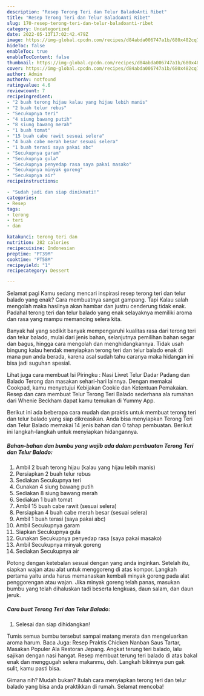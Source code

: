 ```yaml
---
description: "Resep Terong Teri dan Telur BaladoAnti Ribet"
title: "Resep Terong Teri dan Telur BaladoAnti Ribet"
slug: 170-resep-terong-teri-dan-telur-baladoanti-ribet
category: Uncategorized
date: 2022-05-13T17:02:42.479Z
image: https://img-global.cpcdn.com/recipes/d84abda006747a1b/680x482cq70/terong-teri-dan-telur-balado-foto-resep-utama.jpg
hideToc: false
enableToc: true
enableTocContent: false
thumbnail: https://img-global.cpcdn.com/recipes/d84abda006747a1b/680x482cq70/terong-teri-dan-telur-balado-foto-resep-utama.jpg
cover: https://img-global.cpcdn.com/recipes/d84abda006747a1b/680x482cq70/terong-teri-dan-telur-balado-foto-resep-utama.jpg
author: Admin
authorAv: notfound
ratingvalue: 4.6
reviewcount: 7
recipeingredient:
- "2 buah terong hijau kalau yang hijau lebih manis"
- "2 buah telur rebus"
- "Secukupnya teri"
- "4 siung bawang putih"
- "8 siung bawang merah"
- "1 buah tomat"
- "15 buah cabe rawit sesuai selera"
- "4 buah cabe merah besar sesuai selera"
- "1 buah terasi saya pakai abc"
- "Secukupnya garam"
- "Secukupnya gula"
- "Secukupnya penyedap rasa saya pakai masako"
- "Secukupnya minyak goreng"
- "Secukupnya air"
recipeinstructions:

- "Sudah jadi dan siap dinikmati!"
categories:
- Resep
tags:
- terong
- teri
- dan

katakunci: terong teri dan 
nutrition: 282 calories
recipecuisine: Indonesian
preptime: "PT39M"
cooktime: "PT58M"
recipeyield: "1"
recipecategory: Dessert

---
```



Selamat pagi Kamu sedang mencari inspirasi resep terong teri dan telur balado yang enak? Cara membuatnya sangat gampang. Tapi Kalau salah mengolah maka hasilnya akan hambar dan justru cenderung tidak enak. Padahal terong teri dan telur balado yang enak selayaknya memiliki aroma dan rasa yang mampu memancing selera kita.


Banyak hal yang sedikit banyak mempengaruhi kualitas rasa dari terong teri dan telur balado, mulai dari jenis bahan, selanjutnya pemilihan bahan segar dan bagus, hingga cara mengolah dan menghidangkannya. Tidak usah bingung kalau hendak menyiapkan terong teri dan telur balado enak di mana pun anda berada, karena asal sudah tahu caranya maka hidangan ini bisa jadi suguhan spesial.

Lihat juga cara membuat Isi Piringku : Nasi Liwet Telur Dadar Padang dan Balado Terong dan masakan sehari-hari lainnya. Dengan memakai Cookpad, kamu menyetujui Kebijakan Cookie dan Ketentuan Pemakaian. Resep dan cara membuat Telur Terong Teri Balado sederhana ala rumahan dari Whenie Beckham dapat kamu temukan di Yummy App.


Berikut ini ada beberapa cara mudah dan praktis untuk membuat terong teri dan telur balado yang siap dikreasikan. Anda bisa menyiapkan Terong Teri dan Telur Balado memakai 14 jenis bahan dan 0 tahap pembuatan. Berikut ini langkah-langkah untuk menyiapkan hidangannya.

<!--inarticleads1-->

##### Bahan-bahan dan bumbu yang wajib ada dalam pembuatan Terong Teri dan Telur Balado:

1. Ambil 2 buah terong hijau (kalau yang hijau lebih manis)
1. Persiapkan 2 buah telur rebus
1. Sediakan Secukupnya teri
1. Gunakan 4 siung bawang putih
1. Sediakan 8 siung bawang merah
1. Sediakan 1 buah tomat
1. Ambil 15 buah cabe rawit (sesuai selera)
1. Persiapkan 4 buah cabe merah besar (sesuai selera)
1. Ambil 1 buah terasi (saya pakai abc)
1. Ambil Secukupnya garam
1. Siapkan Secukupnya gula
1. Gunakan Secukupnya penyedap rasa (saya pakai masako)
1. Ambil Secukupnya minyak goreng
1. Sediakan Secukupnya air


Potong dengan ketebalan sesuai dengan yang anda inginkan. Setelah itu, siapkan wajan atau alat untuk menggoreng di atas kompor. Langkah pertama yaitu anda harus memanaskan kembali minyak goreng pada alat penggorengan atau wajan. Jika minyak goreng telah panas, masukan bumbu yang telah dihaluskan tadi beserta lengkuas, daun salam, dan daun jeruk. 

<!--inarticleads2-->

##### Cara buat Terong Teri dan Telur Balado:


1. Selesai dan siap dihidangkan!

Tumis semua bumbu tersebut sampai matang merata dan mengeluarkan aroma harum. Baca Juga: Resep Praktis Chicken Nanban Saus Tartar, Masakan Populer Ala Restoran Jepang. Angkat terung teri balado, lalu sajikan dengan nasi hangat. Resep membuat terung teri balado di atas bakal enak dan menggugah selera makanmu, deh. Langkah bikinnya pun gak sulit, kamu pasti bisa. 

Gimana nih? Mudah bukan? Itulah cara menyiapkan terong teri dan telur balado yang bisa anda praktikkan di rumah. Selamat mencoba!
